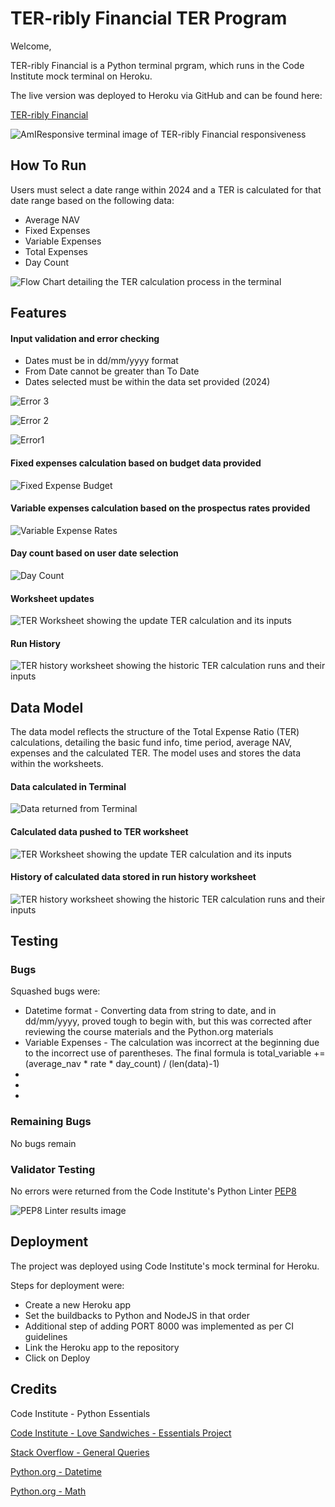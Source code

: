 # TER-ribly Financial TER Program

Welcome,

TER-ribly Financial is a Python terminal prgram, which runs in the Code Institute mock terminal on Heroku.

The live version was deployed to Heroku via GitHub and can be found here:

[TER-ribly Financial](https://ter-ribly-financial-ebc03ebd637e.herokuapp.com/)

![AmIResponsive terminal image of TER-ribly Financial responsiveness](readme/Am%20I%20Responsive.JPG)

## How To Run

Users must select a date range within 2024 and a TER is calculated for that date range based on the following data:
<ul>
    <li>Average NAV
    <li>Fixed Expenses
    <li>Variable Expenses
    <li>Total Expenses
    <li>Day Count
</ul>


![Flow Chart detailing the TER calculation process in the terminal](readme/Lucid%20Chart.png)

## Features

#### Input validation and error checking
<ul>
    <li>Dates must be in dd/mm/yyyy format
    <li>From Date cannot be greater than To Date
    <li>Dates selected must be within the data set provided (2024)
</ul>

![Error 3](readme/Error%203.JPG)

![Error 2](readme/Error%202.JPG)

![Error1](readme/Error%201.JPG)

#### Fixed expenses calculation based on budget data provided
![Fixed Expense Budget](readme/Fixed%20Budget.JPG)

#### Variable expenses calculation based on the prospectus rates provided
![Variable Expense Rates](readme/Variable%20Rates.JPG)

#### Day count based on user date selection
![Day Count](readme/Day%20Count.JPG)

#### Worksheet updates
![TER Worksheet showing the update TER calculation and its inputs](readme/TER.JPG)

#### Run History
![TER history worksheet showing the historic TER calculation runs and their inputs](readme/Run%20History.JPG)

## Data Model
The data model reflects the structure of the Total Expense Ratio (TER) calculations, detailing the basic fund info,
time period, average NAV, expenses and the calculated TER.  The model uses and stores the data within the worksheets.

#### Data calculated in Terminal
![Data returned from Terminal](readme/Returned%20Data%202.JPG)

#### Calculated data pushed to TER worksheet
![TER Worksheet showing the update TER calculation and its inputs](readme/TER.JPG)

#### History of calculated data stored in run history worksheet
![TER history worksheet showing the historic TER calculation runs and their inputs](readme/Run%20History.JPG)

## Testing

### Bugs
Squashed bugs were:
<ul>
    <li>Datetime format - Converting data from string to date, and in dd/mm/yyyy, proved tough to begin with,
        but this was corrected after reviewing the course materials and the Python.org materials
    <li>Variable Expenses - The calculation was incorrect at the beginning due to the incorrect use of parentheses. 
        The final formula is total_variable += (average_nav * rate * day_count) / (len(data)-1)
    <li>
    <li>
    <li>
</ul>

### Remaining Bugs
No bugs remain

### Validator Testing
No errors were returned from the Code Institute's Python Linter [PEP8](https://pep8ci.herokuapp.com/)

![PEP8 Linter results image](readme/PEP8.JPG)

## Deployment
The project was deployed using Code Institute's mock terminal for Heroku.

Steps for deployment were:
<ul>
    <li>Create a new Heroku app
    <li>Set the buildbacks to Python and NodeJS in that order
    <li>Additional step of adding PORT 8000 was implemented as per CI guidelines
    <li>Link the Heroku app to the repository
    <li>Click on Deploy
</ul>

## Credits

Code Institute - Python Essentials

[Code Institute - Love Sandwiches - Essentials Project](https://github.com/Code-Institute-Solutions/love-sandwiches-p5-sourcecode/tree/master/05-deployment/01-deployment-part-1)

[Stack Overflow - General Queries](https://stackoverflow.com/)

[Python.org - Datetime](https://docs.python.org/3/library/datetime.html)

[Python.org - Math](https://docs.python.org/3/library/math.html)
